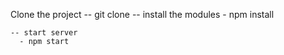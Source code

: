   Clone the project
    -- git clone <repo url>
    -- install the modules
      - npm install
      
    -- start server
      - npm start
